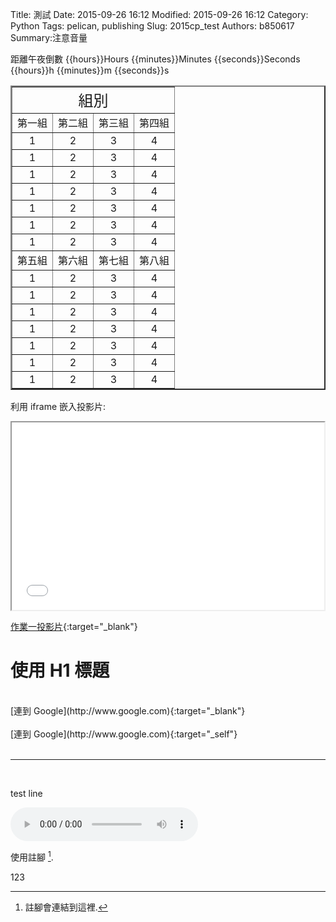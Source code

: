 Title: 測試
Date: 2015-09-26 16:12
Modified: 2015-09-26 16:12
Category: Python
Tags: pelican, publishing
Slug: 2015cp_test
Authors: b850617
Summary:注意音量

<div class="container" tips-clock-bar>
      <div class="col-lg-7 visible-lg">
        <div>
          <span ng-bind="tip" style="color:#bbb;line-height:43px;"></span>
        </div>
      </div>
      <div class="col-sm-12 col-lg-5">
        <div class="timer">
          <timer ng-cloak interval="1000" countdown="countdown"/>
            <span class="timer-desc" class="pull-right">距離午夜倒數</span>
            <span class="timer-unit mobile-hide"><span class="timer-number">{{hours}}</span>Hours</span>
            <span class="timer-unit mobile-hide"><span class="timer-number">{{minutes}}</span>Minutes</span>
            <span class="timer-unit mobile-hide"><span class="timer-number">{{seconds}}</span>Seconds</span>
            <span class="timer-unit mobile-only-inline"><span class="timer-number">{{hours}}</span>h</span>
            <span class="timer-unit mobile-only-inline"><span class="timer-number">{{minutes}}</span>m</span>
            <span class="timer-unit mobile-only-inline"><span class="timer-number">{{seconds}}</span>s</span>
          </timer>
        </div>
        <div class="clearfix"></div>
      </div>
    </div>
  </div>



<table width="600" border="2" cellspacing="4">
<tr><td colspan=4 align=center><font size="5">組別</font></td></tr>
<tr>
<td colspan=1 align=center><font size="3">第一組</font></td>
<td colspan=1 align=center><font size="3">第二組</font></td>
<td colspan=1 align=center><font size="3">第三組</font></td>
<td colspan=1 align=center><font size="3">第四組</font></td>
</tr>
<tr>
<td colspan=1 align=center>1</td> 
<td colspan=1 align=center>2</td>
<td colspan=1 align=center>3</td>
<td colspan=1 align=center>4</td>
</tr>
<tr>
<td colspan=1 align=center>1</td>
<td colspan=1 align=center>2</td>
<td colspan=1 align=center>3</td>
<td colspan=1 align=center>4</td>
</tr>
<tr>
<td colspan=1 align=center>1</td>
<td colspan=1 align=center>2</td>
<td colspan=1 align=center>3</td>
<td colspan=1 align=center>4</td>
</tr>
<tr>
<td colspan=1 align=center>1</td>
<td colspan=1 align=center>2</td>
<td colspan=1 align=center>3</td>
<td colspan=1 align=center>4</td>
</tr>
<tr>
<td colspan=1 align=center>1</td>
<td colspan=1 align=center>2</td>
<td colspan=1 align=center>3</td>
<td colspan=1 align=center>4</td>
</tr>
<tr>
<td colspan=1 align=center>1</td>
<td colspan=1 align=center>2</td>
<td colspan=1 align=center>3</td>
<td colspan=1 align=center>4</td>
</tr>
<tr>
<td colspan=1 align=center>1</td>
<td colspan=1 align=center>2</td>
<td colspan=1 align=center>3</td>
<td colspan=1 align=center>4</td>
</tr>
<tr>
<td colspan=1 align=center><font size="3">第五組</font></td>
<td colspan=1 align=center><font size="3">第六組</font></td>
<td colspan=1 align=center><font size="3">第七組</font></td>
<td colspan=1 align=center><font size="3">第八組</font></td>
</tr>
<tr>
<td colspan=1 align=center>1</td>
<td colspan=1 align=center>2</td>
<td colspan=1 align=center>3</td>
<td colspan=1 align=center>4</td>
</tr>
<tr>
<td colspan=1 align=center>1</td>
<td colspan=1 align=center>2</td>
<td colspan=1 align=center>3</td>
<td colspan=1 align=center>4</td>
</tr>
<tr>
<td colspan=1 align=center>1</td>
<td colspan=1 align=center>2</td>
<td colspan=1 align=center>3</td>
<td colspan=1 align=center>4</td>
</tr>
<tr>
<td colspan=1 align=center>1</td>
<td colspan=1 align=center>2</td>
<td colspan=1 align=center>3</td>
<td colspan=1 align=center>4</td>
</tr>
<tr>
<td colspan=1 align=center>1</td>
<td colspan=1 align=center>2</td>
<td colspan=1 align=center>3</td>
<td colspan=1 align=center>4</td>
</tr>
<tr>
<td colspan=1 align=center>1</td>
<td colspan=1 align=center>2</td>
<td colspan=1 align=center>3</td>
<td colspan=1 align=center>4</td>
</tr>
<tr>
<td colspan=1 align=center>1</td>
<td colspan=1 align=center>2</td>
<td colspan=1 align=center>3</td>
<td colspan=1 align=center>4</td>
</tr>
</table>


利用 iframe 嵌入投影片:

<iframe src="simplest0.html" width="500" height="300"></iframe>

[作業一投影片](simplest0.html){:target="_blank"}

使用 H1 標題
============

<br>
[連到 Google](http://www.google.com){:target="_blank"}
<br>

<br>
[連到 Google](http://www.google.com){:target="_self"}
<br>
<br>
<hr>
<br>
<p>test line </p>

<!DOCTYPE html>
<html>
<head>
<title>蟲師 -  春と嘯く</title>
</head>
<body>
    <audio controls pause loop>
        <source src="https://copy.com/uw3nr4icUyUjbVgm">
    </audio>
</body>
</html>



使用註腳 [^1].


123

[^1]: 註腳會連結到這裡.


